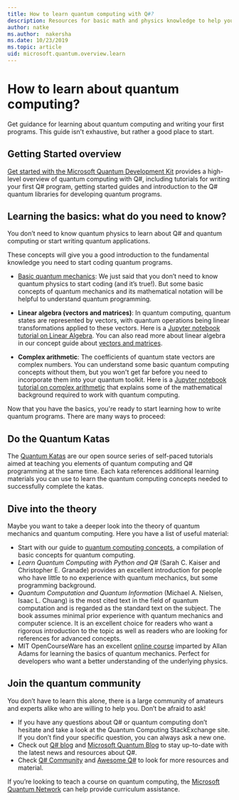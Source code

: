 ```yaml
---
title: How to learn quantum computing with Q#?
description: Resources for basic math and physics knowledge to help you get started with quantum computing. 
author: natke
ms.author:  nakersha
ms.date: 10/23/2019
ms.topic: article
uid: microsoft.quantum.overview.learn
---
```


# How to learn about quantum computing?

Get guidance for learning about quantum computing and writing your first programs. This guide isn't exhaustive, but rather a good place to start.

## Getting Started overview

[Get started with the Microsoft Quantum Development Kit](xref:microsoft.quantum.welcome) provides a high-level overview of quantum computing with Q#, including tutorials for writing your first Q# program, getting started guides and introduction to the Q# quantum libraries for developing quantum programs.

## Learning the basics: what do you need to know?

You don’t need to know quantum physics to learn about Q# and quantum computing or start writing quantum applications.

These concepts will give you a good introduction to the fundamental knowledge you need to start coding quantum programs.  

* [Basic quantum mechanics](xref:microsoft.quantum.concepts.intro): We just said that you don’t need to know quantum physics to start coding (and it’s true!). But some basic concepts of quantum mechanics and its mathematical notation will be helpful to understand quantum programming.

* **Linear algebra (vectors and matrices)**: In quantum computing, quantum states are represented by vectors, with quantum operations being linear transformations applied to these vectors.  Here is a [Jupyter notebook tutorial on Linear Algebra](https://github.com/microsoft/QuantumKatas/tree/master/tutorials/LinearAlgebra).  You can also read more about linear algebra in our concept guide about [vectors and matrices](xref:microsoft.quantum.concepts.vectors).

* **Complex arithmetic**: The coefficients of quantum state vectors are complex numbers. You can understand some basic quantum computing concepts without them, but you won't get far before you need to incorporate them into your quantum toolkit.  Here is a [Jupyter notebook tutorial on complex arithmetic](https://github.com/microsoft/QuantumKatas/tree/master/tutorials/ComplexArithmetic) that explains some of the mathematical background required to work with quantum computing. 

Now that you have the basics, you're ready to start learning how to write quantum programs.  There are many ways to proceed:

## Do the Quantum Katas

The [Quantum Katas](xref:microsoft.quantum.overview.katas) are our open source series of self-paced tutorials aimed at teaching you elements of quantum computing and Q# programming at the same time.  Each kata references additional learning materials you can use to learn the quantum computing concepts needed to successfully complete the katas.  

## Dive into the theory

Maybe you want to take a deeper look into the theory of quantum mechanics and quantum computing. Here you have a list of useful material:

* Start with our guide to [quantum computing concepts](xref:microsoft.quantum.concepts.intro), a compilation of basic concepts for quantum computing.
* _Learn Quantum Computing with Python and Q#_ (Sarah C. Kaiser and Christopher E. Granade) provides an excellent introduction for people who have little to no experience with quantum mechanics, but some programming background.
* _Quantum Computation and Quantum Information_ (Michael A. Nielsen, Isaac L. Chuang) is the most cited text in the field of quantum computation and is regarded as the standard text on the subject. The book assumes minimal prior experience with quantum mechanics and computer science. It is an excellent choice for readers who want a rigorous introduction to the topic as well as readers who are looking for references for advanced concepts.
* MIT OpenCourseWare has an excellent [online course](https://www.youtube.com/watch?v=lZ3bPUKo5zc&list=PLUl4u3cNGP61-9PEhRognw5vryrSEVLPr) imparted by Allan Adams for learning the basics of quantum mechanics. Perfect for developers who want a better understanding of the underlying physics.

## Join the quantum community

You don’t have to learn this alone, there is a large community of amateurs and experts alike who are willing to help you. Don’t be afraid to ask!

* If you have any questions about Q# or quantum computing don’t hesitate and take a look at the Quantum Computing StackExchange site. If you don’t find your specific question, you can always ask a new one. 
* Check out [Q# blog](https://devblogs.microsoft.com/qsharp/) and [Microsoft Quantum Blog](https://cloudblogs.microsoft.com/quantum/) to stay up-to-date with the latest news and resources about Q#.
* Check [Q# Community](https://qsharp.community/) and [Awesome Q#](https://project-awesome.org/ebraminio/awesome-qsharp) to look for more resources and material.

 If you’re looking to teach a course on quantum computing, the [Microsoft Quantum Network](https://info.microsoft.com/LearnMoreAboutMicrosoftQuantumNetwork.html) can help provide curriculum assistance.  

